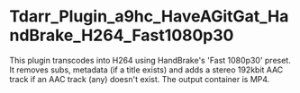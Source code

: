 # Tdarr_Plugin_a9hc_HaveAGitGat_HandBrake_H264_Fast1080p30
This plugin transcodes into H264 using HandBrake's 'Fast 1080p30' preset. It removes subs, metadata (if a title exists) and adds a stereo 192kbit AAC track if an AAC track (any) doesn't exist. The output container is MP4.
